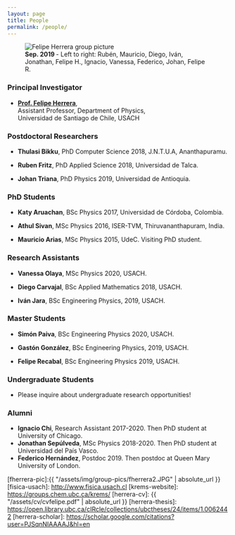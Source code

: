 ```yaml
---
layout: page
title: People
permalink: /people/ 
---
```



<figure>
  <img src="{{absolute_url}}/assets/img/group-sep-2019.jpg" alt="Felipe Herrera group picture"/>
  <figcaption><strong>Sep. 2019 </strong>- Left to right: Rubén, Mauricio, Diego, Iván, Jonathan, Felipe H., Ignacio, Vanessa, Federico, Johan, Felipe R. </figcaption>
</figure>




### Principal Investigator

* [**Prof. Felipe Herrera**](/people/about-Felipe/),  
Assistant Professor,  Department of Physics,  
Universidad de Santiago de Chile, USACH
 

### Postdoctoral Researchers

* **Thulasi Bikku**, PhD Computer Science 2018, J.N.T.U.A, Ananthapuramu. 

* **Ruben Fritz**, PhD Applied Science 2018, Universidad de Talca. 

* **Johan Triana**, PhD Physics 2019, Universidad de Antioquia. 


### PhD Students

* **Katy Aruachan**, BSc Physics 2017, Universidad de Córdoba, Colombia.

* **Athul Sivan**, MSc Physics 2016, ISER-TVM, Thiruvananthapuram, India.

* **Mauricio Arias**, MSc Physics 2015, UdeC. Visiting PhD student.

### Research Assistants

* **Vanessa Olaya**, MSc Physics 2020, USACH.

* **Diego Carvajal**, BSc Applied Mathematics 2018, USACH.

* **Iván Jara**, BSc Engineering Physics, 2019, USACH.




### Master Students

* **Simón Paiva**, BSc Engineering Physics 2020, USACH.

* **Gastón González**, BSc Engineering Physics, 2019, USACH.

* **Felipe Recabal**, BSc Engineering Physics 2019, USACH.



### Undergraduate Students 

* Please inquire about undergraduate research opportunities!


### Alumni

* **Ignacio Chi**, Research Assistant 2017-2020. Then PhD student at University of Chicago.
* **Jonathan Sepúlveda**, MSc Physics 2018-2020. Then PhD student at Universidad del País Vasco.
* **Federico Hernández**, Postdoc 2019. Then postdoc at Queen Mary University of London.



[fherrera-pic]:{{ "/assets/img/group-pics/fherrera2.JPG" | absolute_url }} 
[fisica-usach]: http://www.fisica.usach.cl
[krems-website]: https://groups.chem.ubc.ca/krems/ 
[herrera-cv]: {{ "/assets/cv/cvfelipe.pdf" | absolute_url }}
[herrera-thesis]: https://open.library.ubc.ca/cIRcle/collections/ubctheses/24/items/1.0062442
[herrera-scholar]: https://scholar.google.com/citations?user=PJSqnNIAAAAJ&hl=en


